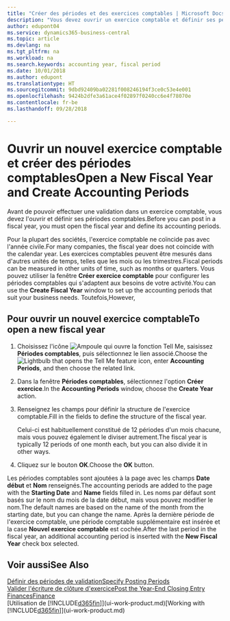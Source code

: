 ```yaml
---
title: "Créer des périodes et des exercices comptables | Microsoft Docs"
description: "Vous devez ouvrir un exercice comptable et définir ses périodes comptables avant de pouvoir y effectuer une validation."
author: edupont04
ms.service: dynamics365-business-central
ms.topic: article
ms.devlang: na
ms.tgt_pltfrm: na
ms.workload: na
ms.search.keywords: accounting year, fiscal period
ms.date: 10/01/2018
ms.author: edupont
ms.translationtype: HT
ms.sourcegitcommit: 9dbd92409ba02281f008246194f3ce0c53e4e001
ms.openlocfilehash: 9424b2dfe3a61ace4f02897f0240cc6e4f78070e
ms.contentlocale: fr-be
ms.lasthandoff: 09/28/2018

---
```

# <a name="open-a-new-fiscal-year-and-create-accounting-periods"></a><span data-ttu-id="52df0-103">Ouvrir un nouvel exercice comptable et créer des périodes comptables</span><span class="sxs-lookup"><span data-stu-id="52df0-103">Open a New Fiscal Year and Create Accounting Periods</span></span>
<span data-ttu-id="52df0-104">Avant de pouvoir effectuer une validation dans un exercice comptable, vous devez l'ouvrir et définir ses périodes comptables.</span><span class="sxs-lookup"><span data-stu-id="52df0-104">Before you can post in a fiscal year, you must open the fiscal year and define its accounting periods.</span></span>  

<span data-ttu-id="52df0-105">Pour la plupart des sociétés, l'exercice comptable ne coïncide pas avec l'année civile.</span><span class="sxs-lookup"><span data-stu-id="52df0-105">For many companies, the fiscal year does not coincide with the calendar year.</span></span> <span data-ttu-id="52df0-106">Les exercices comptables peuvent être mesurés dans d'autres unités de temps, telles que les mois ou les trimestres.</span><span class="sxs-lookup"><span data-stu-id="52df0-106">Fiscal periods can be measured in other units of time, such as months or quarters.</span></span> <span data-ttu-id="52df0-107">Vous pouvez utiliser la fenêtre **Créer exercice comptable** pour configurer les périodes comptables qui s'adaptent aux besoins de votre activité.</span><span class="sxs-lookup"><span data-stu-id="52df0-107">You can use the **Create Fiscal Year** window to set up the accounting periods that suit your business needs.</span></span> <span data-ttu-id="52df0-108">Toutefois,</span><span class="sxs-lookup"><span data-stu-id="52df0-108">However,</span></span>   

## <a name="to-open-a-new-fiscal-year"></a><span data-ttu-id="52df0-109">Pour ouvrir un nouvel exercice comptable</span><span class="sxs-lookup"><span data-stu-id="52df0-109">To open a new fiscal year</span></span>
1. <span data-ttu-id="52df0-110">Choisissez l'icône ![Ampoule qui ouvre la fonction Tell Me](media/ui-search/search_small.png "Dites-moi ce que vous voulez faire"), saisissez **Périodes comptables**, puis sélectionnez le lien associé.</span><span class="sxs-lookup"><span data-stu-id="52df0-110">Choose the ![Lightbulb that opens the Tell Me feature](media/ui-search/search_small.png "Tell me what you want to do") icon, enter **Accounting Periods**, and then choose the related link.</span></span>
2. <span data-ttu-id="52df0-111">Dans la fenêtre **Périodes comptables**, sélectionnez l'option **Créer exercice**.</span><span class="sxs-lookup"><span data-stu-id="52df0-111">In the **Accounting Periods** window, choose the **Create Year** action.</span></span>
3. <span data-ttu-id="52df0-112">Renseignez les champs pour définir la structure de l'exercice comptable.</span><span class="sxs-lookup"><span data-stu-id="52df0-112">Fill in the fields to define the structure of the fiscal year.</span></span>

    <span data-ttu-id="52df0-113">Celui-ci est habituellement constitué de 12 périodes d'un mois chacune, mais vous pouvez également le diviser autrement.</span><span class="sxs-lookup"><span data-stu-id="52df0-113">The fiscal year is typically 12 periods of one month each, but you can also divide it in other ways.</span></span>
4. <span data-ttu-id="52df0-114">Cliquez sur le bouton **OK**.</span><span class="sxs-lookup"><span data-stu-id="52df0-114">Choose the **OK** button.</span></span>

<span data-ttu-id="52df0-115">Les périodes comptables sont ajoutées à la page avec les champs **Date début** et **Nom** renseignés.</span><span class="sxs-lookup"><span data-stu-id="52df0-115">The accounting periods are added to the page with the **Starting Date** and **Name** fields filled in.</span></span> <span data-ttu-id="52df0-116">Les noms par défaut sont basés sur le nom du mois de la date début, mais vous pouvez modifier le nom.</span><span class="sxs-lookup"><span data-stu-id="52df0-116">The default names are based on the name of the month from the starting date, but you can change the name.</span></span> <span data-ttu-id="52df0-117">Après la dernière période de l'exercice comptable, une période comptable supplémentaire est insérée et la case **Nouvel exercice comptable** est cochée.</span><span class="sxs-lookup"><span data-stu-id="52df0-117">After the last period in the fiscal year, an additional accounting period is inserted with the **New Fiscal Year** check box selected.</span></span>  


## <a name="see-also"></a><span data-ttu-id="52df0-118">Voir aussi</span><span class="sxs-lookup"><span data-stu-id="52df0-118">See Also</span></span>
[<span data-ttu-id="52df0-119">Définir des périodes de validation</span><span class="sxs-lookup"><span data-stu-id="52df0-119">Specify Posting Periods</span></span>](finance-how-specify-posting-periods.md)  
[<span data-ttu-id="52df0-120">Valider l'écriture de clôture d'exercice</span><span class="sxs-lookup"><span data-stu-id="52df0-120">Post the Year-End Closing Entry</span></span>](year-how-post-year-end-close-entry.md)  
[<span data-ttu-id="52df0-121">Finances</span><span class="sxs-lookup"><span data-stu-id="52df0-121">Finance</span></span>](finance.md)  
<span data-ttu-id="52df0-122">[Utilisation de [!INCLUDE[d365fin](includes/d365fin_md.md)]](ui-work-product.md)</span><span class="sxs-lookup"><span data-stu-id="52df0-122">[Working with [!INCLUDE[d365fin](includes/d365fin_md.md)]](ui-work-product.md)</span></span>

